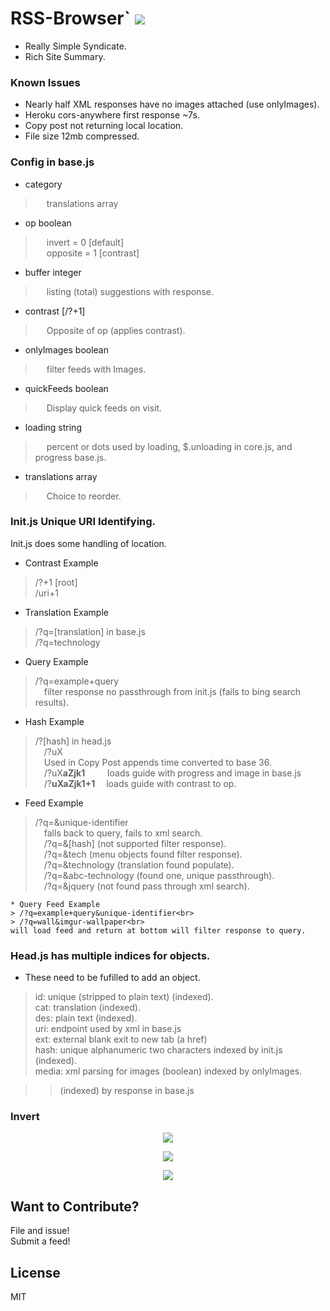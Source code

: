 # RSS-Browser` <img src='https://img.shields.io/github/license/acktic/acktic.github.io?style=social'>

  - Really Simple Syndicate.
  - Rich Site Summary.

### Known Issues

* Nearly half XML responses have no images attached (use onlyImages).
* Heroku cors-anywhere first response ~7s.
* Copy post not returning local location.
* File size 12mb compressed.

### Config in base.js

* category
>&emsp; translations array

* op boolean<br>
>&emsp; invert = 0 [default]<br>
 &emsp; opposite = 1 [contrast]

* buffer integer<br>
>&emsp; listing (total) suggestions with response.

* contrast [/?+1]<br>
>&emsp; Opposite of op (applies contrast).

* onlyImages boolean<br>
>&emsp; filter feeds with Images.

* quickFeeds boolean<br>
>&emsp; Display quick feeds on visit.

* loading string<br>
>&emsp; percent or dots used by loading, $.unloading in core.js, and progress base.js.

* translations array<br>
>&emsp; Choice to reorder.

### Init.js Unique URI Identifying.

  Init.js does some handling of location.

  * Contrast Example
  > /?+1 [root]<br>
    /uri+1

  * Translation Example
  > /?q=[translation]</b> in base.js<br>
    /?q=technology

  * Query Example
  > /?q=example+query<br>
    &ensp;&ensp;filter response no passthrough from init.js (fails to bing search results).

  * Hash Example
  > /?[hash] in head.js<br>
    &emsp;/?uX <br>
    &emsp;Used in Copy Post appends time converted to base 36.<br>
    &emsp;/?uX<b>aZjk1</b> &emsp; &emsp;loads guide with progress and image in base.js<br>
    &emsp;/?<b>uXaZjk1+1</b> &emsp;loads guide with contrast to op.

  * Feed Example
  > /?q=&unique-identifier<br>
    &emsp;falls back to query, fails to xml search.<br>
    &emsp;/?q=&[hash] (not supported filter response).<br>
    &emsp;/?q=&tech (menu objects found filter response).<br>
    &emsp;/?q=&technology (translation found populate).<br>
    &emsp;/?q=&abc-technology (found one, unique passthrough).<br>
    &emsp;/?q=&jquery (not found pass through xml search).<br>

    * Query Feed Example
    > /?q=example+query&unique-identifier<br>
    > /?q=wall&imgur-wallpaper<br>
    will load feed and return at bottom will filter response to query.


### Head.js has multiple indices for objects.

  * These need to be fufilled to add an object.<br>
  > id: unique (stripped to plain text) (indexed).<br>
    cat: translation (indexed).<br>
    des: plain text (indexed).<br>
    uri: endpoint used by xml in base.js<br>
    ext: external blank exit to new tab (a href)<br>
    hash: unique alphanumeric two characters indexed by init.js (indexed).<br>
    media: xml parsing for images (boolean) indexed by onlyImages.<br>

>> (indexed) by response in base.js

### Invert

<p align='center'><img src='http://acktic.github.io/screenshots/invert.jpg'></p>

<p align='center'><img src='http://acktic.github.io/screenshots/air.jpg'></p>

<p align='center'><img src='http://acktic.github.io/screenshots/visual.jpg'></p>

Want to Contribute?
----

File and issue!<br>
Submit a feed!<br>

License
----

MIT
